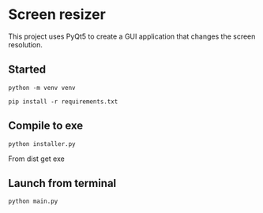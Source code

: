 # Screen resizer
This project uses PyQt5 to create a GUI application that changes the screen resolution.

## Started
``` python -m venv venv ```

``` pip install -r requirements.txt ```

## Compile to exe
``` python installer.py ```

From dist get exe


## Launch from terminal
``` python main.py ```

